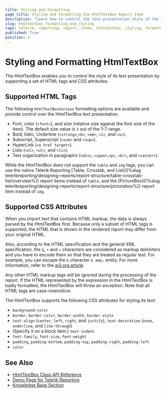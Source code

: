 ```yaml
---
title: Styling and Formatting
page_title: Styling and Formatting the HtmlTextBox Report Item
description: "Learn how to control the text-presentation style of the Telerik Reporting HtmlTextBox report item, and which HTML tags and CSS attributes are supported."
slug: htmltextbox_formatting_and_styling
tags: telerik, reporting, report, items, htmltextbox, styling, formatting, html, tags, css, attributes 
published: True
position: 4
---
```


# Styling and Formatting HtmlTextBox

The HtmlTextBox enables you to control the style of its text presentation by supporting a set of HTML tags and CSS attributes.

## Supported HTML Tags

The following `HtmlTextBoxVarious` formatting options are available and provide control over the HtmlTextBox text presentation:

* Font, color (`<font>`), and size (relative size against the font size of the item). The default size value is `3` out of the 1-7 range.
* Bold, Italic, Underline (`<strong>`,`<b>`, `<em>`, `<i>`, and `<u>`).
* Subscript, Superscript (`<sub>` and `<sup>`).
* HyperLink (`<a href target>`).
* Lists (`<ol>`, `<ul>`, and `<li>`).
* Text organization in paragraphs (`<div>`, `<span>`,`<p>`, `<br>`, and `<center>`).

While the HtmlTextBox does not support the `table` and `img` tags, you can use the native Telerik Reporting [Table, Crrostab, and List]({%slug telerikreporting/designing-reports/report-structure/table-crosstab-list/overview%}) report items instead of `table`, and the [PictureBox]({%slug telerikreporting/designing-reports/report-structure/picturebox%}) report item instead of `img`.

## Supported CSS Attributes

When you import text that contains HTML markup, the data is always parsed by the HtmlTextBox first. Because only a subset of HTML tags is supported, the HTML that is shown in the rendered report may differ from your original HTML.

Also, according to the HTML specification and the general XML specification, the `&`, `<` and `>` characters are considered as markup delimiters and you have to encode them so that they are treated as regular text. For example, you can escape the `&` character `& amp;` entity. For more information, refer to the [w3.org article](https://www.w3.org/TR/REC-xml/#syntax).

Any other HTML markup tags will be ignored during the processing of the report. If the HTML represented by the expression in the HtmlTextBox is badly formatted, the HtmlTextBox will throw an exception. Note that all HTML tags are case-insensitive.

The HtmlTextBox supports the following CSS attributes for styling its text:

* `background-color`
* `border`, `border-color`, `border-width`, `border-style`
* `text-align` (`center`, `left`, `right`, and `justify`), `text-decoration` (`none`, `underline`, and `line-through`)
* (Specify it on a block item.) `text-indent`
* `font-family`, `font-size`, `font-weight`
* `padding`, `padding-bottom`, `padding-top`, `padding-right`, `padding-left`
* `color`

## See Also

* [HtmlTextBox Class API Reference](/api/telerik.reporting.htmltextbox)
* [Demo Page for Telerik Reporting](https://demos.telerik.com/reporting)
* [Knowledge Base Section](/knowledge-base)
